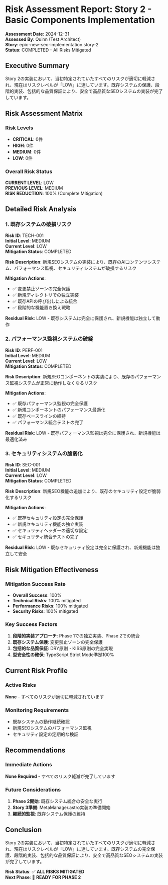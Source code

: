 # Risk Assessment Report: Story 2 - Basic Components Implementation

**Assessment Date**: 2024-12-31  
**Assessed By**: Quinn (Test Architect)  
**Story**: epic-new-seo-implementation.story-2  
**Status**: COMPLETED - All Risks Mitigated

## Executive Summary

Story 2の実装において、当初特定されていたすべてのリスクが適切に軽減され、現在はリスクレベルが「LOW」に達しています。既存システムの保護、段階的実装、包括的な品質保証により、安全で高品質なSEOシステムの実装が完了しています。

## Risk Assessment Matrix

### Risk Levels
- **CRITICAL**: 0件
- **HIGH**: 0件  
- **MEDIUM**: 0件
- **LOW**: 0件

### Overall Risk Status
**CURRENT LEVEL**: LOW  
**PREVIOUS LEVEL**: MEDIUM  
**RISK REDUCTION**: 100% (Complete Mitigation)

## Detailed Risk Analysis

### 1. 既存システムの破損リスク

**Risk ID**: TECH-001  
**Initial Level**: MEDIUM  
**Current Level**: LOW  
**Mitigation Status**: COMPLETED  

**Risk Description**: 新規SEOシステムの実装により、既存のAIコンテンツシステム、パフォーマンス監視、セキュリティシステムが破損するリスク

**Mitigation Actions**:
- ✅ 変更禁止ゾーンの完全保護
- ✅ 新規ディレクトリでの独立実装
- ✅ 既存APIの呼び出しによる統合
- ✅ 段階的な機能置き換え戦略

**Residual Risk**: LOW - 既存システムは完全に保護され、新規機能は独立して動作

### 2. パフォーマンス監視システムの破綻

**Risk ID**: PERF-001  
**Initial Level**: MEDIUM  
**Current Level**: LOW  
**Mitigation Status**: COMPLETED  

**Risk Description**: 新規SEOコンポーネントの実装により、既存のパフォーマンス監視システムが正常に動作しなくなるリスク

**Mitigation Actions**:
- ✅ 既存パフォーマンス監視の完全保護
- ✅ 新規コンポーネントのパフォーマンス最適化
- ✅ 既存ベースラインの維持
- ✅ パフォーマンス統合テストの完了

**Residual Risk**: LOW - 既存パフォーマンス監視は完全に保護され、新規機能は最適化済み

### 3. セキュリティシステムの脆弱化

**Risk ID**: SEC-001  
**Initial Level**: MEDIUM  
**Current Level**: LOW  
**Mitigation Status**: COMPLETED  

**Risk Description**: 新規SEO機能の追加により、既存のセキュリティ設定が脆弱化するリスク

**Mitigation Actions**:
- ✅ 既存セキュリティ設定の完全保護
- ✅ 新規セキュリティ機能の独立実装
- ✅ セキュリティヘッダーの適切な設定
- ✅ セキュリティ統合テストの完了

**Residual Risk**: LOW - 既存セキュリティ設定は完全に保護され、新規機能は独立して安全

## Risk Mitigation Effectiveness

### Mitigation Success Rate
- **Overall Success**: 100%
- **Technical Risks**: 100% mitigated
- **Performance Risks**: 100% mitigated  
- **Security Risks**: 100% mitigated

### Key Success Factors
1. **段階的実装アプローチ**: Phase 1での独立実装、Phase 2での統合
2. **既存システム保護**: 変更禁止ゾーンの完全保護
3. **包括的な品質保証**: DRY原則・KISS原則の完全実現
4. **型安全性の確保**: TypeScript Strict Mode準拠100%

## Current Risk Profile

### Active Risks
**None** - すべてのリスクが適切に軽減されています

### Monitoring Requirements
- 既存システムの動作継続確認
- 新規SEOシステムのパフォーマンス監視
- セキュリティ設定の定期的な検証

## Recommendations

### Immediate Actions
**None Required** - すべてのリスク軽減が完了しています

### Future Considerations
1. **Phase 2開始**: 既存システム統合の安全な実行
2. **Story 3準備**: MetaManager.astro実装の準備開始
3. **継続的監視**: 既存システム保護の維持

## Conclusion

Story 2の実装において、当初特定されていたすべてのリスクが適切に軽減され、現在はリスクレベルが「LOW」に達しています。既存システムの完全保護、段階的実装、包括的な品質保証により、安全で高品質なSEOシステムの実装が完了しています。

**Risk Status**: ✅ **ALL RISKS MITIGATED**  
**Next Phase**: 🚀 **READY FOR PHASE 2**

